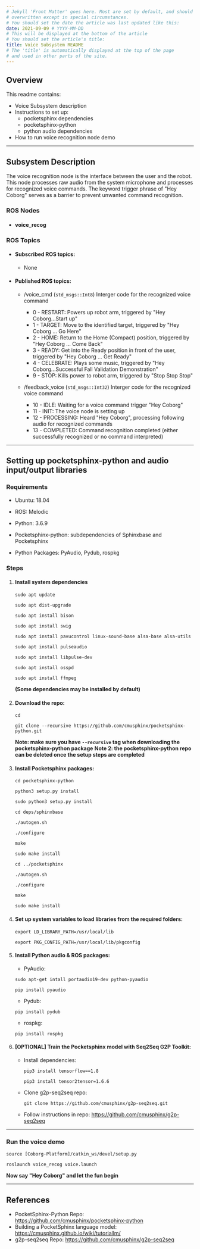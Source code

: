 ```yaml
---
# Jekyll 'Front Matter' goes here. Most are set by default, and should NOT be
# overwritten except in special circumstances. 
# You should set the date the article was last updated like this:
date: 2021-09-09 # YYYY-MM-DD
# This will be displayed at the bottom of the article
# You should set the article's title:
title: Voice Subsystem README
# The 'title' is automatically displayed at the top of the page
# and used in other parts of the site.
---
```


## Overview

This readme contains:
- Voice Subsystem description
- Instructions to set up: 
   * pocketsphinx dependencies
   * pocketsphinx-python
   * python audio dependencies
- How to run voice recognition node demo

---
## Subsystem Description

The voice recognition node is the interface between the user and the robot. This node processes raw audio from the system microphone and processes for recognized voice commands. The keyword trigger phrase of "Hey Coborg" serves as a barrier to prevent unwanted command recognition.

### ROS Nodes
* #### voice_recog

### ROS Topics
* #### Subscribed ROS topics:
   * None
* #### Published ROS topics:
   * /voice_cmd (`std_msgs::Int8`) Interger code for the recognized voice command
      * 0 - RESTART: Powers up robot arm, triggered by "Hey Coborg...Start up"
      * 1 - TARGET: Move to the identified target, triggered by "Hey Coborg ... Go Here"
      * 2 - HOME: Return to the Home (Compact) position, triggered by "Hey Coborg ... Come Back"
      * 3 - READY: Get into the Ready position in front of the user, triggered by "Hey Coborg ... Get Ready"
      * 4 - CELEBRATE: Plays some music, triggered by "Hey Coborg...Successful Fall Validation Demonstration"
      * 9 - STOP: Kills power to robot arm, triggered by "Stop Stop Stop"

   * /feedback_voice (`std_msgs::Int32`) Interger code for the recognized voice command
      * 10 - IDLE: Waiting for a voice command trigger "Hey Coborg"
      * 11 - INIT: The voice node is setting up
      * 12 - PROCESSING: Heard "Hey Coborg", processing following audio for recognized commands
      * 13 - COMPLETED: Command recognition completed (either successfully recognized or no command interpreted)
---

## Setting up pocketsphinx-python and audio input/output libraries

### Requirements

- Ubuntu: 18.04

- ROS: Melodic

- Python: 3.6.9

- Pocketsphinx-python: subdependencies of Sphinxbase and Pocketsphinx

- Python Packages: PyAudio, Pydub, rospkg

### Steps
1. #### Install system dependencies

   ```sudo apt update```
   
   ```sudo apt dist-upgrade```
   
   ```sudo apt install bison```
   
   ```sudo apt install swig```
   
   ```sudo apt install pavucontrol linux-sound-base alsa-base alsa-utils```
   
   ```sudo apt install pulseaudio```
   
   ```sudo apt install libpulse-dev```
   
   ```sudo apt install osspd```
   
   ```sudo apt install ffmpeg```
   
   **(Some dependencies may be installed by default)**

2. #### Download the repo:
   
    ```cd```

    ```git clone --recursive https://github.com/cmusphinx/pocketsphinx-python.git```

    **Note: make sure you have `--recursive` tag when downloading the pocketsphinx-python package**
    **Note 2: the pocketsphinx-python repo can be deleted once the setup steps are completed**
    
3. #### Install Pocketsphinx packages:
    
    ```cd pocketsphinx-python```
    
    ```python3 setup.py install```
    
    ```sudo python3 setup.py install```
    
    
    ```cd deps/sphinxbase```
    
    ```./autogen.sh```
    
    ```./configure```
    
    ```make```
    
    ```sudo make install```
    
    
    ```cd ../pocketsphinx```
    
    ```./autogen.sh```
    
    ```./configure```
    
    ```make```
    
    ```sudo make install```
    

4. #### Set up system variables to load libraries from the required folders:
    
    ```export LD_LIBRARY_PATH=/usr/local/lib```
    
    ```export PKG_CONFIG_PATH=/usr/local/lib/pkgconfig```
    
5. #### Install Python audio & ROS packages:

   * PyAudio:
   
    ```sudo apt-get intall portaudio19-dev python-pyaudio```
    
    ```pip install pyaudio```
   * Pydub:
   
    ```pip install pydub```
   * rospkg:
   
    ```pip install rospkg```
    
6. #### [OPTIONAL] Train the Pocketsphinx model with Seq2Seq G2P Toolkit:

   * Install dependencies:
   
      ```pip3 install tensorflow==1.8```
      
      ```pip3 install tensor2tensor=1.6.6```

   * Clone g2p-seq2seq repo:
      
      ```git clone https://github.com/cmusphinx/g2p-seq2seq.git```
      
   * Follow instructions in repo:
      https://github.com/cmusphinx/g2p-seq2seq
---

### Run the voice demo
`source [Coborg-Platform]/catkin_ws/devel/setup.py`

`roslaunch voice_recog voice.launch`

**Now say "Hey Coborg" and let the fun begin**

---
## References
* PocketSphinx-Python Repo: https://github.com/cmusphinx/pocketsphinx-python
* Building a PocketSphinx language model: https://cmusphinx.github.io/wiki/tutoriallm/
* g2p-seq2seq Repo: https://github.com/cmusphinx/g2p-seq2seq

